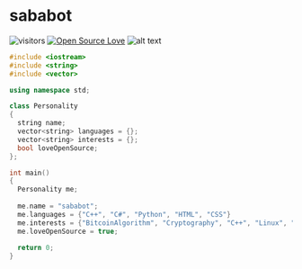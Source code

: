 # sababot

![visitors](https://visitor-badge.laobi.icu/badge?page_id=zhenye-na.zhenye-na)
[![Open Source Love](https://badges.frapsoft.com/os/v1/open-source.svg?v=102)](https://github.com/ellerbrock/open-source-badge/)
![alt text](https://www.codewars.com/users/sababot/badges/large)

```c++
#include <iostream>
#include <string>
#include <vector>

using namespace std;

class Personality
{
  string name;
  vector<string> languages = {};
  vector<string> interests = {};
  bool loveOpenSource;
};   

int main()
{
  Personality me;
  
  me.name = "sababot";
  me.languages = {"C++", "C#", "Python", "HTML", "CSS"}
  me.interests = {"BitcoinAlgorithm", "Cryptography", "C++", "Linux", "Parkour", "Sports"}
  me.loveOpenSource = true;
  
  return 0;
}
